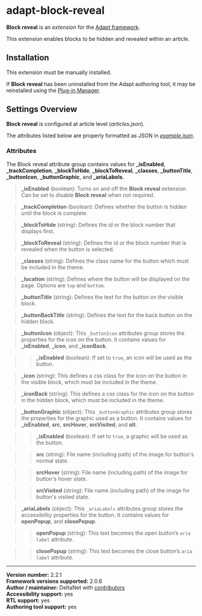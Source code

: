 # adapt-block-reveal

**Block reveal** is an *extension* for the [Adapt framework](https://github.com/adaptlearning/adapt_framework).   

This extension enables blocks to be hidden and revealed within an article.  

## Installation

This extension must be manually installed.

If **Block reveal** has been uninstalled from the Adapt authoring tool, it may be reinstalled using the [Plug-in Manager](https://github.com/adaptlearning/adapt_authoring/wiki/Plugin-Manager).  

## Settings Overview

**Block reveal** is configured at article level (*articles.json*).

The attributes listed below are properly formatted as JSON in [*example.json*](https://github.com/deltanet/adapt-block-reveal/blob/master/example.json).

### Attributes

The Block reveal attribute group contains values for **_isEnabled**, **_trackCompletion**, **_blockToHide**, **_blockToReveal**, **_classes**, **_buttonTitle**, **_buttonIcon**, **_buttonGraphic**, and **_ariaLabels**.

>**_isEnabled** (boolean):  Turns on and off the **Block reveal** extension. Can be set to disable **Block reveal** when not required.  

>**_trackCompletion** (boolean):  Defines whether the button is hidden until the block is complete.  

>**_blockToHide** (string):  Defines the id or the block number that displays first.  

>**_blockToReveal** (string):  Defines the id or the block number that is revealed when the button is selected.  

>**_classes** (string):  Defines the class name for the button which must be included in the theme.  

>**_location** (string):  Defines where the button will be displayed on the page. Options are `top` and `bottom`.

>**_buttonTitle** (string):  Defines the text for the button on the visible block.  

>**_buttonBackTitle** (string):  Defines the text for the back button on the hidden block.  

>**_buttonIcon** (object): This `_buttonIcon` attributes group stores the properties for the icon on the button. It contains values for **_isEnabled**, **_icon**, and **_iconBack**.  

>>**_isEnabled** (boolean):  If set to `true`, an icon will be used as the button.  

>**_icon** (string):  This defines a css class for the icon on the button in the visible block, which must be included in the theme.  

>**_iconBack** (string):  This defines a css class for the icon on the button in the hidden block, which must be included in the theme.  

>**_buttonGraphic** (object): This `_buttonGraphic` attributes group stores the properties for the graphic used as a button. It contains values for **_isEnabled**, **src**, **srcHover**, **srcVisited**, and **alt**.  

>>**_isEnabled** (boolean):  If set to `true`, a graphic will be used as the button.  

>>**src** (string): File name (including path) of the image for button's normal state.  

>>**srcHover** (string): File name (including path) of the image for button's hover state.  

>>**srcVisited** (string): File name (including path) of the image for button's visited state.  

>**_ariaLabels** (object): This `_ariaLabels` attributes group stores the accessibility properties for the button. It contains values for **openPopup**, and **closePopup**.  

>>**openPopup** (string):  This text becomes the open button’s `aria label` attribute.  

>>**closePopup** (string):  This text becomes the close button’s `aria label` attribute.  

----------------------------
**Version number:**  2.2.1     
**Framework versions supported:**  2.0.6     
**Author / maintainer:** DeltaNet with [contributors](https://github.com/deltanet/adapt-block-reveal/graphs/contributors)     
**Accessibility support:** yes  
**RTL support:** yes  
**Authoring tool support:** yes  
